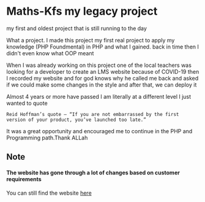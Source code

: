 # Maths-Kfs my legacy project
my first and oldest project that is still running to the day

<p> What a project. I made this project my first real project to apply my knowledge (PHP Foundmental) in PHP and what I gained. back in time then I didn't even know what OOP meant </p> 
<p> When I was already working on this project one of the local teachers was looking for a developer to create an LMS website because of COVID-19 then I recorded my website and for god knows why he called me back and asked if we could make some changes in the style and after that, we can deploy it  </p>

<p> Almost 4 years or more have passed I am literally at a different level I just wanted to quote</p>

```
Reid Hoffman’s quote — “If you are not embarrassed by the first version of your product, you’ve launched too late.” 
```
<p> It was a great opportunity and encouraged me to continue in the PHP and Programming path.Thank ALLah</p>

## Note

#### The website has gone through a lot of changes based on customer requirements
<p> You can still find the website <a href="https://math-kfs.com/" target="_blank">here</a></p> 
